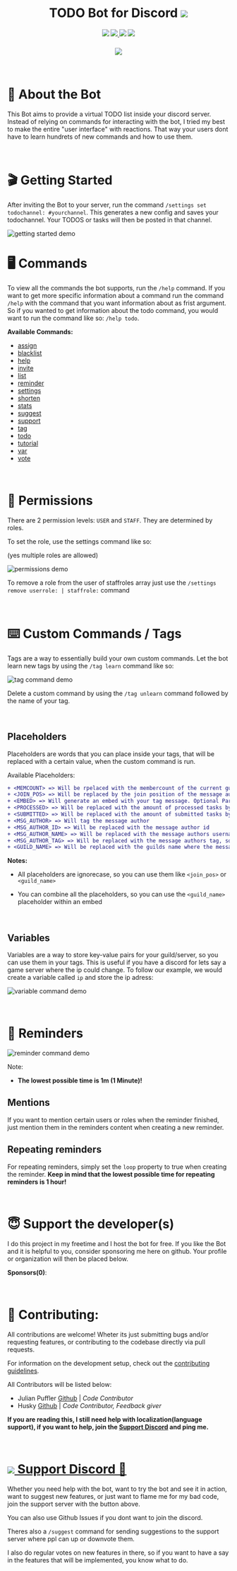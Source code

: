 <h1 align="center"> TODO Bot for  Discord  
<a href="http://invite.todo-bot.xyz">
    <img src="https://img.shields.io/badge/Add%20Bot-7289DA.svg?style=for-the-badge"/>
</a>
</h1>



<h4 align="center">

<img src="https://img.shields.io/badge/commitizen-friendly-brightgreen.svg?style=for-the-badge" />

<a href="https://discord.gg/RuEdX5T">
<img src="https://img.shields.io/discord/710022036252262485?style=for-the-badge"/>
</a>

<img src="https://img.shields.io/github/license/MeerBiene/TODOBOT?style=for-the-badge"/>
<img src="https://img.shields.io/endpoint?url=https://wakapi.stlf.me/api/compat/shields/v1/meerbiene/interval:any/project:TODOBOT&color=green&style=for-the-badge">


</h4>

<h3 align="center">

<img src="https://raw.githubusercontent.com/shitcorp/TODOBOT/master/assets/todo_cmd_demo.gif" />
</h3>


<br>


# 📝 About the Bot

This Bot aims to provide a virtual TODO list inside your discord server. Instead of relying on commands for interacting with the bot, I tried my best to make the entire "user interface" with reactions. That way your users dont have to learn hundrets of new commands and how to use them.

<br>




# 🎬 Getting Started

After inviting the Bot to your server, run the command `/settings set todochannel: #yourchannel`. This generates a new config and saves your todochannel. Your TODOS or tasks will then be posted in that channel.

![getting started demo](./assets/getting-started.gif)


# 🖥️ Commands

To view all the commands the bot supports, run the `/help` command. If you want to get more specific information about a command run the command `/help` with the command that you want information about as frist argument. So if you wanted to get information about the todo command, you would want to run the command like so: `/help todo`.


**Available Commands:**

<!--STARTCMDSECTION-->

 - [assign](./docs/assign.md "Assign someone to a task no matter if they want or not.") 
 - [blacklist](./docs/blacklist.md "Blacklist user(s) and/or channel(s)") 
 - [help](./docs/help.md "Show all available commands and their usage.") 
 - [invite](./docs/invite.md "Invite the bot to your server.") 
 - [list](./docs/list.md "List todos for your server. Use the 🔄 emoji to repot the currently open todo. Use the arrow emojis to navigate.") 
 - [reminder](./docs/reminder.md "Create, edit and view reminders") 
 - [settings](./docs/settings.md "View and edit bot settings.") 
 - [shorten](./docs/shorten.md "Shorten a link.") 
 - [stats](./docs/stats.md "Show some bot statistics like memory or CPU Usage.") 
 - [suggest](./docs/suggest.md "Suggest new features to be added into the bot") 
 - [support](./docs/support.md "Get information on how to contact the developer(s).") 
 - [tag](./docs/tag.md "Bild your own commands like a pro.") 
 - [todo](./docs/todo.md "Create a new TODO object") 
 - [tutorial](./docs/tutorial.md "Get a short tutorial on how to use the bot.") 
 - [var](./docs/var.md "Set, view, edit and delete configvariables. Use them in your tags like so: <%foo%> to be replaced with the variable 'foo'") 
 - [vote](./docs/vote.md "If you like the bot vote for it!") 


<!--ENDCMDSECTION-->


<br>

# 🔐 Permissions

There are 2 permission levels: `USER` and `STAFF`. They are determined by roles. 

To set the role, use the settings command like so:

(yes multiple roles are allowed)

![permissions demo](./assets/permissions.gif)

To remove a role from the user of staffroles array just use the `/settings remove userrole: | staffrole:` command

<br>


# ⌨️ Custom Commands / Tags

Tags are a way to essentially build your own custom commands. Let the bot learn new tags by using the `/tag learn` command like so:

![tag command demo](./assets/tagcmd_demo.gif)

Delete a custom command by using the `/tag unlearn` command followed by the name of your tag.



<br>

## **Placeholders**

Placeholders are words that you can place inside your tags, that will be replaced with a certain value, when the custom command is run. 

Available Placeholders:

```diff
+ <MEMCOUNT> => Will be rpelaced with the membercount of the current guild
+ <JOIN_POS> => Will be replaced by the join position of the message author
+ <EMBED> => Will generate an embed with your tag message. Optional Parameters are <COLOR> BLUE </COLOR>, (make sure to include a space after the color tags) <IMG> img.todo-bot.xyz/bliDnJn </IMG>, <THUMB> img.todo-bot.xyz/bZLhbHl </THUMB>
+ <PROCESSED> => Will be replaced with the amount of processed tasks by the message author
+ <SUBMITTED> => Will be replaced with the amount of submitted tasks by the message author
+ <MSG_AUTHOR> => Will tag the message author
+ <MSG_AUTHOR_ID> => Will be replaced with the message author id
+ <MSG_AUTHOR_NAME> => Will be replaced with the message authors username, so in my case "MeerBiene"
+ <MSG_AUTHOR_TAG> => Will be replaced with the message authors tag, so in my case "MeerBiene#7060"
+ <GUILD_NAME> => Will be replaced with the guilds name where the message was sent
```

**Notes:** 
- All placeholders are ignorecase, so you can use them like `<join_pos>` or `<guild_name>`

- You can combine all the placeholders, so you can use the `<guild_name>` placeholder within an embed

<br>

## **Variables**

Variables are a way to store key-value pairs for your guild/server, so you can use them in your tags. This is useful if you have a discord for lets say a game server where the ip could change. To follow our example, we would create a variable called `ip` and store the ip adress:


![variable command demo](./assets/vars_demo.gif)


<br>

# 🔔 Reminders

![reminder command demo](./assets/reminder_cmd_demo.gif)

Note: 

- **The lowest possible time is 1m (1 Minute)!**




## **Mentions**

If you want to mention certain users or roles when the reminder finished, just mention them in the reminders content when creating a new reminder.

## **Repeating reminders**

For repeating reminders, simply set the `loop` property to true when creating the reminder. **Keep in mind that the lowest possible time for repeating reminders is 1 hour!**

<br>

# 😇 Support the developer(s)

I do this project in my freetime and I host the bot for free. If you like the Bot and it is helpful to you, consider sponsoring me here on github. Your profile or organization will then be placed below.

**Sponsors(0)**:


<br>

# 👥 Contributing:

All contributions are welcome! Wheter its just submitting bugs and/or requesting features, or contributing to the codebase directly via pull requests. 

For information on the development setup, check out the [contributing guidelines](/.github/CONTRIBUTING.md).

All Contributors will be listed below:

- Julian Puffler  [Github](https://github.com/puf17640) | *Code Contributor*
- Husky [Github](https://github.com/Huskydog9988) | *Code Contributor, Feedback giver*


**If you are reading this, I still need help with localization(language support), if you want to help, join the [Support Discord](https://discord.gg/RuEdX5T) and ping me.**

<br>


<h1>
<a href="https://discord.gg/RuEdX5T">
<img src="https://img.shields.io/discord/710022036252262485?style=for-the-badge"/>
Support Discord
💬
</a>
</h1>


Whether you need help with the bot, want to try the bot and see it in action, want to suggest new features, or just want to flame me for my bad code, join the support server with the button above.

You can also use Github Issues if you dont want to join the discord.


Theres also a `/suggest` command for sending suggestions to the support server where ppl can up or downvote them.

I also do regular votes on new features in there, so if you want to have a say in the features that will be implemented, you know what to do.
